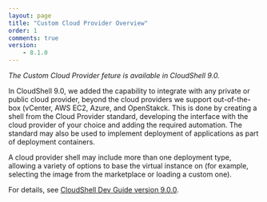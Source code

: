 ```yaml
---
layout: page
title: "Custom Cloud Provider Overview"
order: 1
comments: true
version:
    - 8.1.0
---
```


_The Custom Cloud Provider feture is available in CloudShell 9.0._

In CloudShell 9.0, we added the capability to integrate with any private or public cloud provider, beyond the cloud providers we support out-of-the-box (vCenter, AWS EC2, Azure, and OpenStakck. This is done by creating a shell from the Cloud Provider standard, developing the interface with the cloud provider of your choice and adding the required automation. The standard may also be used to implement deployment of applications as part of deployment containers.

A cloud provider shell may include more than one deployment type, allowing a variety of options to base the virtual instance on (for example, selecting the image from the marketplace or loading a custom one).

For details, see <a href="https://devguide.quali.com/cloudproviders/9.0.0/getting-started-with-cloud-providers.html">CloudShell Dev Guide version 9.0.0</a>.
